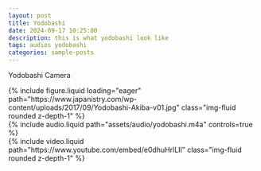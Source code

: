 ```yaml
---
layout: post
title: Yodobashi
date: 2024-09-17 10:25:00
description: this is what yodobashi look like
tags: audios yodobashi
categories: sample-posts
---
```


Yodobashi Camera

<div class="row mt-3">
    <!-- <div class="col-sm mt-3 mt-md-0">
        {% include audio.liquid path="https://cdn.pixabay.com/download/audio/2022/06/25/audio_69a61cd6d6.mp3" controls=true %}
    </div> -->
    <div class="col-sm mt-3 mt-md-0">
        {% include figure.liquid loading="eager" path="https://www.japanistry.com/wp-content/uploads/2017/09/Yodobashi-Akiba-v01.jpg" class="img-fluid rounded z-depth-1" %}
    </div>
</div>

<div class="row mt-3">
    <div class="col-sm mt-3 mt-md-0">
        {% include audio.liquid path="assets/audio/yodobashi.m4a" controls=true %}
    </div>
</div>
<div class="row mt-3">
    <div class="col-sm mt-3 mt-md-0">
        {% include video.liquid path="https://www.youtube.com/embed/e0dhuHrlLII" class="img-fluid rounded z-depth-1" %}
    </div>
</div>

<!-- <div class="caption">
    A simple, elegant caption looks good between video rows, after each row, or doesn't have to be there at all.
</div> -->
